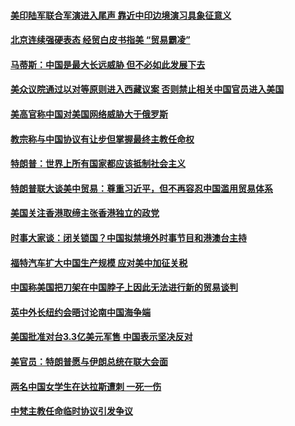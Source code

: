 #### [美印陆军联合军演进入尾声 靠近中印边境演习具象征意义](../pages/zyyyoeqqvi/4587696.md) 

#### [北京连续强硬表态 经贸白皮书指美 “贸易霸凌”](../pages/zyyyoeqqvi/4587690.md) 

#### [马蒂斯：中国是最大长远威胁 但不必如此发展下去](../pages/zyyyoeqqvi/4587666.md) 

#### [美众议院通过以对等原则进入西藏议案 否则禁止相关中国官员进入美国](../pages/zyyyoeqqvi/4587664.md) 

#### [美高官称中国对美国网络威胁大于俄罗斯](../pages/zyyyoeqqvi/4587620.md) 

#### [教宗称与中国协议有让步但掌握最终主教任命权](../pages/zyyyoeqqvi/4587597.md) 

#### [特朗普：世界上所有国家都应该抵制社会主义](../pages/zyyyoeqqvi/4587092.md) 

#### [特朗普联大谈美中贸易：尊重习近平，但不再容忍中国滥用贸易体系](../pages/zyyyoeqqvi/4586810.md) 

#### [美国关注香港取缔主张香港独立的政党](../pages/zyyyoeqqvi/4586517.md) 

#### [时事大家谈：闭关锁国？中国拟禁境外时事节目和港澳台主持](../pages/zyyyoeqqvi/4586508.md) 

#### [福特汽车扩大中国生产规模 应对美中加征关税](../pages/zyyyoeqqvi/4586077.md) 

#### [中国称美国把刀架在中国脖子上因此无法进行新的贸易谈判 ](../pages/zyyyoeqqvi/4586063.md) 

#### [英中外长纽约会晤讨论南中国海争端](../pages/zyyyoeqqvi/4586051.md) 

#### [美国批准对台3.3亿美元军售 中国表示坚决反对](../pages/zyyyoeqqvi/4586046.md) 

#### [美官员：特朗普愿与伊朗总统在联大会面](../pages/zyyyoeqqvi/4584982.md) 

#### [两名中国女学生在达拉斯遭刺  一死一伤](../pages/zyyyoeqqvi/4584978.md) 

#### [中梵主教任命临时协议引发争议](../pages/zyyyoeqqvi/4584974.md) 

